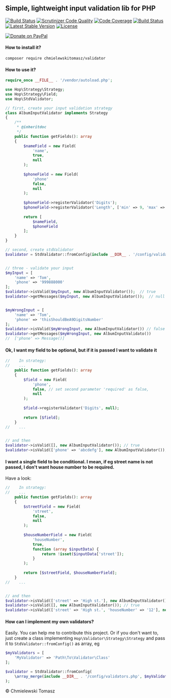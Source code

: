 ## Simple, lightweight input validation lib for PHP
[![Build Status](https://travis-ci.org/chmielewskitomasz/validator.svg?branch=master)](https://travis-ci.org/chmielewskitomasz/validator)
[![Scrutinizer Code Quality](https://scrutinizer-ci.com/g/chmielewskitomasz/validator/badges/quality-score.png?b=master)](https://scrutinizer-ci.com/g/chmielewskitomasz/validator/?branch=master)
[![Code Coverage](https://scrutinizer-ci.com/g/chmielewskitomasz/validator/badges/coverage.png?b=master)](https://scrutinizer-ci.com/g/chmielewskitomasz/validator/?branch=master)
[![Build Status](https://scrutinizer-ci.com/g/chmielewskitomasz/validator/badges/build.png?b=master)](https://scrutinizer-ci.com/g/chmielewskitomasz/validator/build-status/master)
[![Latest Stable Version](https://poser.pugx.org/chmielewskitomasz/validator/v/stable)](https://packagist.org/packages/chmielewskitomasz/validator)
[![License](https://poser.pugx.org/chmielewskitomasz/validator/license)](https://packagist.org/packages/chmielewskitomasz/validator)

[![Donate on PayPal](https://www.paypalobjects.com/en_US/i/btn/btn_donateCC_LG.gif)](https://paypal.me/chmielewskitomasz)

#### How to install it?

```
composer require chmielewskitomasz/validator
```

#### How to use it?
```php
require_once __FILE__ . '/vendor/autoload.php';

use Hop\Strategy\Strategy;
use Hop\Strategy\Field;
use Hop\StdValidator;

// first, create your input validation strategy
class AlbumInputValidator implements Strategy
{
    /**
     * @inheritdoc
     */
    public function getFields(): array
    {
        $nameField = new Field(
            'name',
            true,
            null
        );
        
        $phoneField = new Field(
            'phone'
            false,
            null
        );
        
        $phoneField->registerValidator('Digits');
        $phoneField->registerValidator('Length', ['min' => 9, 'max' => 9]);
    
        return [
            $nameField,
            $phoneField
        ];
    }
}

// second, create stdValidator
$validator = StdValidator::fromConfig(include __DIR__ . '/config/validators.php');


// three - validate your input
$myInput = [
    'name' => 'Tom',
    'phone' => '999888000'
];
$validator->isValid($myInput, new AlbumInputValidator());  // true
$validator->getMessages($myInput, new AlbumInputValidator());  // null


$myWrongInput = [
    'name' => 'Tom',
    'phone' => 'thisShouldBeA9DigitsNumber'
];
$validator->isValid($myWrongInput, new AlbumInputValidator()) // false
$validator->getMessages($myWrongInput, new AlbumInputValidato()) 
//  ['phone' => Message()]
```

#### Ok, I want my field to be optional, but if it is passed I want to validate it
```php
//    In strategy: 
//    ...
    public function getFields(): array
    {
        $field = new Field(
            'phone',
            false, // set second parameter 'required' as false,
            null
        );
        
        $field->registerValidator('Digits', null);
        
        return [$field];
    }
//    ...


// and then
$validator->isValid([], new AlbumInputValidator()); // true
$validator->isValid(['phone' => 'abcdefg'], new AlbumInputValidator()); // false
```

#### I want a single field to be conditional. I mean, if eg street name is not passed, I don't want house number to be required.
Have a look:

```php
//    In strategy: 
//    ...
    public function getFields(): array
    {
        $streetField = new Field(
            'street',
            false,
            null
        );
        
        $houseNumberField = new Field(
            'houseNumber',
            true,
            function (array $inputData) {
                return !isset($inputData['street']);
            }
        );
        
        return [$streetField, $houseNumberField];
    }
//    ...


// and then
$validator->isValid(['street' => 'High st.'], new AlbumInputValidator()); // false
$validator->isValid([], new AlbumInputValidator()); // true
$validator->isValid(['street' => 'High st.', 'houseNumber' => '12'], new AlbumInputValidator()); // true
```

#### How can I implement my own validators?

Easily. You can help me to contribute this project. Or if you don't want to, just create a class implementing `Hop\Validator\Strategy\Strategy` and pass it 
to `StdValidator::fromConfig()` as array, eg
```php
$myValidators = [
    'MyValidator' => 'Path\To\Validator\Class'
];

$validator = StdValidator::fromConfig(
    \array_merge(include __DIR__ . '/config/validators.php', $myValidators)
);
```

&copy; Chmielewski Tomasz